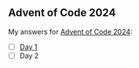 ## Advent of Code 2024

My answers for [Advent of Code 2024](https://adventofcode.com/2024):

- [ ] [Day 1](src/day1.cpp)
- [ ] Day 2